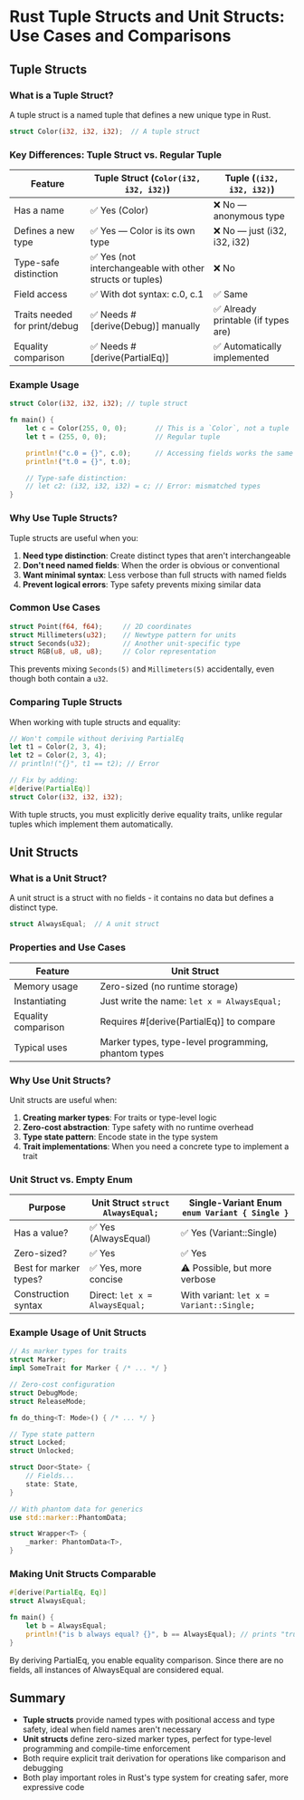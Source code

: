 # Rust Tuple Structs and Unit Structs: Use Cases and Comparisons

## Tuple Structs

### What is a Tuple Struct?
A tuple struct is a named tuple that defines a new unique type in Rust.

```rust
struct Color(i32, i32, i32);  // A tuple struct
```

### Key Differences: Tuple Struct vs. Regular Tuple

| Feature | Tuple Struct (`Color(i32, i32, i32)`) | Tuple (`(i32, i32, i32)`) |
|---------|--------------------------------------|---------------------------|
| Has a name | ✅ Yes (Color) | ❌ No — anonymous type |
| Defines a new type | ✅ Yes — Color is its own type | ❌ No — just (i32, i32, i32) |
| Type-safe distinction | ✅ Yes (not interchangeable with other structs or tuples) | ❌ No |
| Field access | ✅ With dot syntax: c.0, c.1 | ✅ Same |
| Traits needed for print/debug | ✅ Needs #[derive(Debug)] manually | ✅ Already printable (if types are) |
| Equality comparison | ✅ Needs #[derive(PartialEq)] | ✅ Automatically implemented |

### Example Usage

```rust
struct Color(i32, i32, i32); // tuple struct

fn main() {
    let c = Color(255, 0, 0);       // This is a `Color`, not a tuple
    let t = (255, 0, 0);            // Regular tuple

    println!("c.0 = {}", c.0);      // Accessing fields works the same way
    println!("t.0 = {}", t.0);      

    // Type-safe distinction:
    // let c2: (i32, i32, i32) = c; // Error: mismatched types
}
```

### Why Use Tuple Structs?

Tuple structs are useful when you:

1. **Need type distinction**: Create distinct types that aren't interchangeable
2. **Don't need named fields**: When the order is obvious or conventional
3. **Want minimal syntax**: Less verbose than full structs with named fields
4. **Prevent logical errors**: Type safety prevents mixing similar data

### Common Use Cases

```rust
struct Point(f64, f64);     // 2D coordinates
struct Millimeters(u32);    // Newtype pattern for units
struct Seconds(u32);        // Another unit-specific type
struct RGB(u8, u8, u8);     // Color representation
```

This prevents mixing `Seconds(5)` and `Millimeters(5)` accidentally, even though both contain a `u32`.

### Comparing Tuple Structs

When working with tuple structs and equality:

```rust
// Won't compile without deriving PartialEq
let t1 = Color(2, 3, 4);
let t2 = Color(2, 3, 4);
// println!("{}", t1 == t2); // Error

// Fix by adding:
#[derive(PartialEq)]
struct Color(i32, i32, i32);
```

With tuple structs, you must explicitly derive equality traits, unlike regular tuples which implement them automatically.

## Unit Structs

### What is a Unit Struct?

A unit struct is a struct with no fields - it contains no data but defines a distinct type.

```rust
struct AlwaysEqual;  // A unit struct
```

### Properties and Use Cases

| Feature | Unit Struct |
|---------|-------------|
| Memory usage | Zero-sized (no runtime storage) |
| Instantiating | Just write the name: `let x = AlwaysEqual;` |
| Equality comparison | Requires #[derive(PartialEq)] to compare |
| Typical uses | Marker types, type-level programming, phantom types |

### Why Use Unit Structs?

Unit structs are useful when:

1. **Creating marker types**: For traits or type-level logic
2. **Zero-cost abstraction**: Type safety with no runtime overhead
3. **Type state pattern**: Encode state in the type system
4. **Trait implementations**: When you need a concrete type to implement a trait

### Unit Struct vs. Empty Enum

| Purpose | Unit Struct `struct AlwaysEqual;` | Single-Variant Enum `enum Variant { Single }` |
|---------|-----------------------------------|----------------------------------------------|
| Has a value? | ✅ Yes (AlwaysEqual) | ✅ Yes (Variant::Single) |
| Zero-sized? | ✅ Yes | ✅ Yes |
| Best for marker types? | ✅ Yes, more concise | ⚠️ Possible, but more verbose |
| Construction syntax | Direct: `let x = AlwaysEqual;` | With variant: `let x = Variant::Single;` |

### Example Usage of Unit Structs

```rust
// As marker types for traits
struct Marker;
impl SomeTrait for Marker { /* ... */ }

// Zero-cost configuration
struct DebugMode;
struct ReleaseMode;

fn do_thing<T: Mode>() { /* ... */ }

// Type state pattern
struct Locked;
struct Unlocked;

struct Door<State> {
    // Fields...
    state: State,
}

// With phantom data for generics
use std::marker::PhantomData;

struct Wrapper<T> {
    _marker: PhantomData<T>,
}
```

### Making Unit Structs Comparable

```rust
#[derive(PartialEq, Eq)]
struct AlwaysEqual;

fn main() {
    let b = AlwaysEqual;
    println!("is b always equal? {}", b == AlwaysEqual); // prints "true"
}
```

By deriving PartialEq, you enable equality comparison. Since there are no fields, all instances of AlwaysEqual are considered equal.

## Summary

- **Tuple structs** provide named types with positional access and type safety, ideal when field names aren't necessary
- **Unit structs** define zero-sized marker types, perfect for type-level programming and compile-time enforcement
- Both require explicit trait derivation for operations like comparison and debugging
- Both play important roles in Rust's type system for creating safer, more expressive code